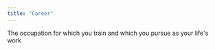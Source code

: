```yaml
---
title: "Career"
---
```

The occupation for which you train and which you pursue as your life's work

